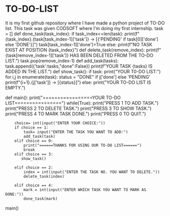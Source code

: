 # TO-DO-LIST
It is my first github repository where I have made a python project of TO-DO list. This task was given CODSOFT where I'm doing my first internship.
task = []
def done_task(task_index):
    if task_index<=len(task):
        print(f"{task_index}.{task[task_index-1]['task']} -> [{'PENDING' if task[0]['done'] else 'DONE'}]")
        task[task_index-1]['done']=True
    else:
        print(f"NO TASK EXIST AT POSITION {task_index}")
def delete_task(remove_index):
    print(f"{task[remove_index-1]['task']} HAS BEEN DELETED FROM THE TO-DO LIST.")
    task.pop(remove_index-1)
def add_task(tasks):
    task.append({'task':tasks,"done":False})
    print(f"YOUR TASK {tasks} IS ADDED IN THE LIST.")
def show_task():
    if task:
        print("YOUR T0-DO LIST:")
        for i,j  in enumerate(task):
            status = "DONE" if j['done'] else 'PENDING'
            print(f"{i+1}.{j['task']} -> [{status}]")
    else:
        print("YOUR TO-DO LIST IS EMPTY.")        


def main():
    print("=================YOUR TO-DO LIST================")
    while(True):
        print("PRESS 1 TO ADD TASK.")
        print("PRESS 2 TO DELETE TASK.")
        print("PRESS 3 TO SHOW TASK.")
        print("PRESS 4 TO MARK TASK DONE.")
        print("PRESS 0 TO QUIT.")
    
        choice= int(input("ENTER YOUR CHOICE:"))
        if choice == 1:
            task= input("ENTER THE TASK YOU WANT TO ADD:")
            add_task(task)
        elif choice == 0:
            print("======THANKS FOR USING OUR TO-DO LIST======")
            break 
        elif choice == 3:
           show_task()
   
        elif choice == 2:
            index = int(input("ENTER THE TASK NO. YOU WANT TO DELETE."))
            delete_task(index)  

        elif choice == 4:
            mark = int(input("ENTER WHICH TASK YOU WANT TO MARK AS DONE:"))
            done_task(mark)
      

main()
